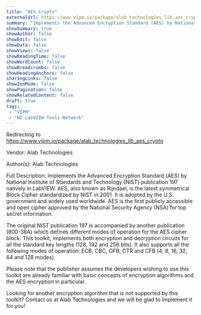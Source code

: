 ```yaml
---
title: "AES Crypto"
externalUrl: https://www.vipm.io/package/alab_technologies_lib_aes_crypto
summary: "Implements the Advanced Encryption Standard (AES) by National Institute of Standards and Technology (NIST) publication 197 natively in LabVIEW."
showSummary: true
showAuthor: false
showEdit: false
showData: false
showViews: false
showReadingTime: false
showWordCount: false
showBreadcrumbs: false
showHeadingAnchors: false
sharingLinks: false
showZenMode: false
showPagination: false
showRelatedContent: false
draft: true
tags:
 - "VIPM"
 - "NI LabVIEW Tools Network"
---
```


Redirecting to https://www.vipm.io/package/alab_technologies_lib_aes_crypto

Vendor: Alab Technologies

Author(s): Alab Technologies
 
Full Description:
Implements the Advanced Encryption Standard (AES) by National Institute of Standards and Technology (NIST) publication 197 natively in LabVIEW. AES, also known as Rijndael, is the latest symmetrical Block Cipher standardized by NIST in 2001. It is adopted by the U.S. government and widely used worldwide. AES is the first publicly accessible and open cipher approved by the National Security Agency (NSA) for top secret information.

The original NIST publication 197 is accompanied by another publication (800-38A) which defines different modes of operation for the AES cipher block. This toolkit, implements both encryption and decryption circuits for all the standard key lengths (128, 192 and 256 bits). It also supports all the following modes of operation: ECB, CBC, OFB, CTR and CFB (4, 8, 16, 32, 64 and 128 modes).

Please note that the publisher assumes the developers wishing to use this toolkit are already familiar with basic concepts of encryption algorithms and the AES encryption in particular.

Looking for another encryption algorithm that is not supported by this toolkit?
Contact us at Alab Technologies and we will be glad to implement it for you!